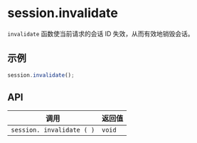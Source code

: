 # session.invalidate

`invalidate` 函数使当前请求的会话 ID 失效，从而有效地销毁会话。

## 示例

```javascript
session.invalidate();
```

## API

| 调用 | 返回值 |
|---|---|
| `session. invalidate ( )` | `void` |